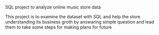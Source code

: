 SQL project to analyze online music store data

This project is to examine the dataset with SQL and help the store understanding its business groth by answaring simple question and lead them to take some steps for making plans for future
